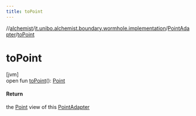 ```yaml
---
title: toPoint
---
```

//[alchemist](../../../index.html)/[it.unibo.alchemist.boundary.wormhole.implementation](../index.html)/[PointAdapter](index.html)/[toPoint](to-point.html)



# toPoint



[jvm]\
open fun [toPoint](to-point.html)(): [Point](https://docs.oracle.com/javase/8/docs/api/java/awt/Point.html)



#### Return



the [Point](https://docs.oracle.com/javase/8/docs/api/java/awt/Point.html) view of this [PointAdapter](index.html)





